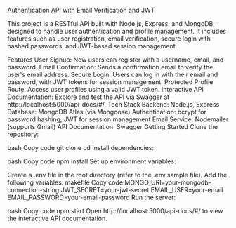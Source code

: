Authentication API with Email Verification and JWT

This project is a RESTful API built with Node.js, Express, and MongoDB, designed to handle user authentication and profile management. It includes features such as user registration, email verification, secure login with hashed passwords, and JWT-based session management.

Features
User Signup: New users can register with a username, email, and password.
Email Confirmation: Sends a confirmation email to verify the user's email address.
Secure Login: Users can log in with their email and password, with JWT tokens for session management.
Protected Profile Route: Access user profiles using a valid JWT token.
Interactive API Documentation: Explore and test the API via Swagger at http://localhost:5000/api-docs/#/.
Tech Stack
Backend: Node.js, Express
Database: MongoDB Atlas (via Mongoose)
Authentication: bcrypt for password hashing, JWT for session management
Email Service: Nodemailer (supports Gmail)
API Documentation: Swagger
Getting Started
Clone the repository:

bash
Copy code
git clone <repository-url>
cd <repository-name>
Install dependencies:

bash
Copy code
npm install
Set up environment variables:

Create a .env file in the root directory (refer to the .env.sample file).
Add the following variables:
makefile
Copy code
MONGO_URI=your-mongodb-connection-string
JWT_SECRET=your-jwt-secret
EMAIL_USER=your-email
EMAIL_PASSWORD=your-email-password
Run the server:

bash
Copy code
npm start
Open http://localhost:5000/api-docs/#/ to view the interactive API documentation.
